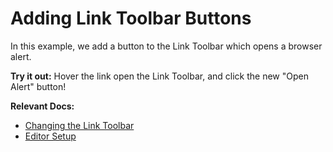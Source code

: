 # Adding Link Toolbar Buttons

In this example, we add a button to the Link Toolbar which opens a browser alert.

**Try it out:** Hover the link open the Link Toolbar, and click the new "Open Alert" button!

**Relevant Docs:**

- [Changing the Link Toolbar](/docs/ui-components/link-toolbar#changing-the-link-toolbar)
- [Editor Setup](/docs/editor-basics/setup)